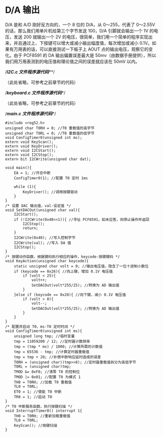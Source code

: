 # D/A 输出

D/A 是和 A/D 刚好反方向的，一个 8 位的 D/A，从 0～255，代表了 0～2.55V 的话，那么我们用单片机给第三个字节发送 100，D/A 引脚就会输出一个 1V 的电压，发送 200 就输出一个 2V 的电压，很简单，我们用一个简单的程序实现出来，并且通过上、下按键可以增大或减小输出幅度值，每次增加或减小 0.1V。如果有万用表的话，可以直接测试一下板子上 AOUT 点的输出电压，观察它的变化。由于 PCF8591 的 DA 输出偏置误差最大是 50mv（由数据手册提供），所以我们用万用表测到的电压值和理论值之间的误差就应该在 50mV 以内。

/*****************************I2C.c 文件程序源代码*******************************/

（此处省略，可参考之前章节的代码）

/***************************keyboard.c 文件程序源代码****************************/

（此处省略，可参考之前章节的代码）

/*****************************main.c 文件程序源代码******************************/

```
#include <reg52.h>
unsigned char T0RH = 0; //T0 重载值的高字节
unsigned char T0RL = 0; //T0 重载值的低字节
void ConfigTimer0(unsigned int ms);
extern void KeyScan();
extern void KeyDriver();
extern void I2CStart();
extern void I2CStop();
extern bit I2CWrite(unsigned char dat);

void main(){
    EA = 1; //开总中断
    ConfigTimer0(1); //配置 T0 定时 1ms

    while (1){
        KeyDriver(); //调用按键驱动
    }
}
/* 设置 DAC 输出值，val-设定值 */
void SetDACOut(unsigned char val){
    I2CStart();
    if (!I2CWrite(0x48<<1)){ //寻址 PCF8591，如未应答，则停止操作并返回
        I2CStop();
        return;
    }
    I2CWrite(0x40); //写入控制字节
    I2CWrite(val); //写入 DA 值
    I2CStop();
}
/* 按键动作函数，根据键码执行相应的操作，keycode-按键键码 */
void KeyAction(unsigned char keycode){
    static unsigned char volt = 0; //输出电压值，隐含了一位十进制小数位
    if (keycode == 0x26){ //向上键，增加 0.1V 电压值
        if (volt < 25){
            volt++;
            SetDACOut(volt*255/25); //转换为 AD 输出值
        }
    }else if (keycode == 0x28){ //向下键，减小 0.1V 电压值
        if (volt > 0){
            volt--;
            SetDACOut(volt*255/25); //转换为 AD 输出值
        }
    }
}
/* 配置并启动 T0，ms-T0 定时时间 */
void ConfigTimer0(unsigned int ms){
    unsigned long tmp; //临时变量
    tmp = 11059200 / 12; //定时器计数频率
    tmp = (tmp * ms) / 1000; //计算所需的计数值
    tmp = 65536 - tmp; //计算定时器重载值
    tmp = tmp + 28; //补偿中断响应延时造成的误差
    T0RH = (unsigned char)(tmp>>8); //定时器重载值拆分为高低字节
    T0RL = (unsigned char)tmp;
    TMOD &= 0xF0; //清零 T0 的控制位
    TMOD |= 0x01; //配置 T0 为模式 1
    TH0 = T0RH; //加载 T0 重载值
    TL0 = T0RL;
    ET0 = 1; //使能 T0 中断
    TR0 = 1; //启动 T0
}
/* T0 中断服务函数，执行按键扫描 */
void InterruptTimer0() interrupt 1{
    TH0 = T0RH; //重新加载重载值
    TL0 = T0RL;
    KeyScan(); //按键扫描
}
```